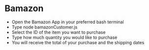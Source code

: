# Bamazon

* Open the Bamazon App in your preferred bash terminal 
* Type node bamazonCustomer.js
* Select the ID of the item you want to purchase
* Type how much quantity you would like to purchase
* You will receive the total of your purchase and the shipping dates